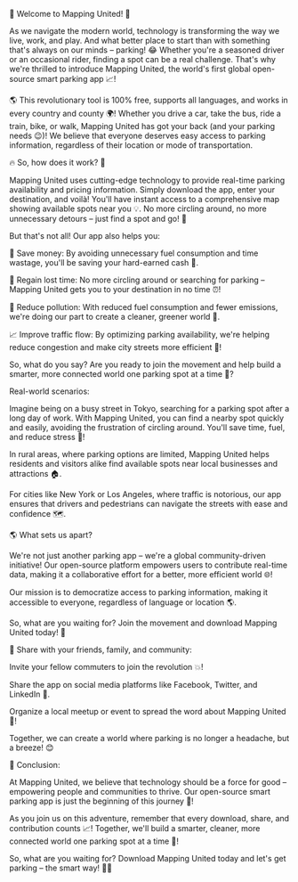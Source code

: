 🌟 Welcome to Mapping United! 🌟

As we navigate the modern world, technology is transforming the way we live, work, and play. And what better place to start than with something that's always on our minds – parking! 😂 Whether you're a seasoned driver or an occasional rider, finding a spot can be a real challenge. That's why we're thrilled to introduce Mapping United, the world's first global open-source smart parking app 📈!

🌎 This revolutionary tool is 100% free, supports all languages, and works in every country and county 🌍! Whether you drive a car, take the bus, ride a train, bike, or walk, Mapping United has got your back (and your parking needs 😉)! We believe that everyone deserves easy access to parking information, regardless of their location or mode of transportation.

🔥 So, how does it work? 🤔

Mapping United uses cutting-edge technology to provide real-time parking availability and pricing information. Simply download the app, enter your destination, and voilà! You'll have instant access to a comprehensive map showing available spots near you 💡. No more circling around, no more unnecessary detours – just find a spot and go! 🚀

But that's not all! Our app also helps you:

💸 Save money: By avoiding unnecessary fuel consumption and time wastage, you'll be saving your hard-earned cash 💸.

🌟 Regain lost time: No more circling around or searching for parking – Mapping United gets you to your destination in no time ⏰!

🌿 Reduce pollution: With reduced fuel consumption and fewer emissions, we're doing our part to create a cleaner, greener world 🌿.

📈 Improve traffic flow: By optimizing parking availability, we're helping reduce congestion and make city streets more efficient 🚗!

So, what do you say? Are you ready to join the movement and help build a smarter, more connected world one parking spot at a time 🌟?

Real-world scenarios:

Imagine being on a busy street in Tokyo, searching for a parking spot after a long day of work. With Mapping United, you can find a nearby spot quickly and easily, avoiding the frustration of circling around. You'll save time, fuel, and reduce stress 💪!

In rural areas, where parking options are limited, Mapping United helps residents and visitors alike find available spots near local businesses and attractions 🏠.

For cities like New York or Los Angeles, where traffic is notorious, our app ensures that drivers and pedestrians can navigate the streets with ease and confidence 🗺️.

🌎 What sets us apart?

We're not just another parking app – we're a global community-driven initiative! Our open-source platform empowers users to contribute real-time data, making it a collaborative effort for a better, more efficient world 🌐!

Our mission is to democratize access to parking information, making it accessible to everyone, regardless of language or location 🌎.

So, what are you waiting for? Join the movement and download Mapping United today! 📲

🤝 Share with your friends, family, and community:

Invite your fellow commuters to join the revolution 💥!

Share the app on social media platforms like Facebook, Twitter, and LinkedIn 📱.

Organize a local meetup or event to spread the word about Mapping United 🌟!

Together, we can create a world where parking is no longer a headache, but a breeze! 😊

🌟 Conclusion:

At Mapping United, we believe that technology should be a force for good – empowering people and communities to thrive. Our open-source smart parking app is just the beginning of this journey 🚀!

As you join us on this adventure, remember that every download, share, and contribution counts 📈! Together, we'll build a smarter, cleaner, more connected world one parking spot at a time 💪!

So, what are you waiting for? Download Mapping United today and let's get parking – the smart way! 🚗💨